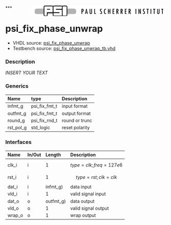 <img align="right" src="../doc/psi_logo.png">
***

# psi_fix_phase_unwrap
 - VHDL source: [psi_fix_phase_unwrap](../hdl/psi_fix_phase_unwrap.vhd)
 - Testbench source: [psi_fix_phase_unwrap_tb.vhd](../testbench/psi_fix_phase_unwrap_tb.vhd)

### Description
*INSERT YOUR TEXT*

### Generics
| Name      | type          | Description    |
|:----------|:--------------|:---------------|
| infmt_g   | psi_fix_fmt_t | input format   |
| outfmt_g  | psi_fix_fmt_t | output format  |
| round_g   | psi_fix_rnd_t | round or trunc |
| rst_pol_g | std_logic     | reset polarity |

### Interfaces
| Name   | In/Out   | Length    | Description                |
|:-------|:---------|:----------|:---------------------------|
| clk_i  | i        | 1         | $$ type=clk; freq=127e6 $$ |
| rst_i  | i        | 1         | $$ type=rst; clk=clk $$    |
| dat_i  | i        | infmt_g)  | data input                 |
| vld_i  | i        | 1         | valid signal input         |
| dat_o  | o        | outfmt_g) | data output                |
| vld_o  | o        | 1         | valid signal output        |
| wrap_o | o        | 1         | wrap output                |